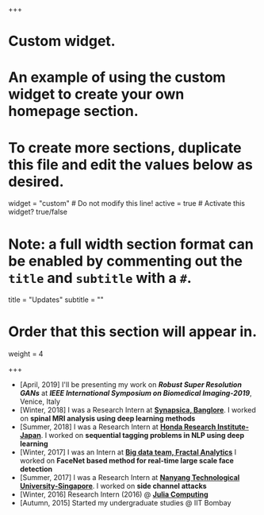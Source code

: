 +++
# Custom widget.
# An example of using the custom widget to create your own homepage section.
# To create more sections, duplicate this file and edit the values below as desired.
widget = "custom"  # Do not modify this line!
active = true  # Activate this widget? true/false

# Note: a full width section format can be enabled by commenting out the `title` and `subtitle` with a `#`.
title = "Updates"
subtitle = ""

# Order that this section will appear in.
weight = 4

+++
* [April, 2019] I'll be presenting my work on ***Robust Super Resolution GANs***  at  ***IEEE International Symposium on Biomedical Imaging-2019***, Venice, Italy
* [Winter, 2018] I was a Research Intern at [**Synapsica, Banglore**](http://www.synapsica.com/). I worked on **spinal MRI analysis using deep learning methods**
* [Summer, 2018] I was a Research Intern at [**Honda Research Institute-Japan**](http://www.jp.honda-ri.com/english/). I worked on **sequential tagging problems in NLP using deep learning**
* [Winter, 2017] I was an Intern at [**Big data team, Fractal Analytics**](https://fractalanalytics.com/) I worked on **FaceNet based method for real-time large scale face detection**
* [Summer, 2017] I was a Research Intern at [**Nanyang Technological University-Singapore**](http://www.ntu.edu.sg/Pages/home.aspx). I worked on **side channel attacks**
* [Winter, 2016] Research Intern (2016) @ [**Julia Computing**](https://juliacomputing.com/)
* [Autumn, 2015] Started my undergraduate studies @ IIT Bombay
